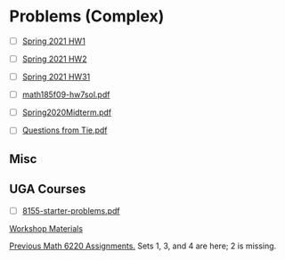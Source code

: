 # Problems (Complex)

	
- [ ]  [Spring 2021 HW1](attachments/8150-hw1.pdf)
    
- [ ]  [Spring 2021 HW2](attachments/8150-hw2.pdf)
    
- [ ]  [Spring 2021 HW31](attachments/8150-hw3.pdf)
    
    
- [ ]  [math185f09-hw7sol.pdf](attachments/math185f09-hw7sol.pdf)
    
- [ ]  [Spring2020Midterm.pdf](attachments/Spring2020Midterm.pdf)
    
- [ ]  [Questions from Tie.pdf](attachments/Questions_from_Tie.pdf)
    
## Misc


## UGA Courses

- [ ]  [8155-starter-problems.pdf](attachments/8155-starter-problems.pdf)


[Workshop Materials](https://www.notion.so/Workshop-Materials-9a23a44788604595ba7d4a26d011d2c0)

[Previous Math 6220 Assignments.](http://www.math.utah.edu/~astephan/134.pdf)
	Sets 1, 3, and 4 are here; 2 is missing.